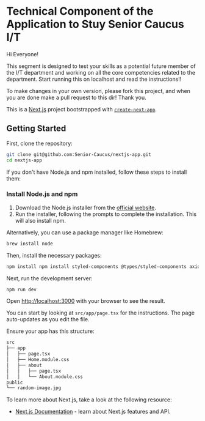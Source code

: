 # Technical Component of the Application to Stuy Senior Caucus I/T

Hi Everyone!

This segment is designed to test your skills as a potential future member of the I/T department and working on all the core competencies related to the department. Start running this on localhost and read the instructions!!

To make changes in your own version, please fork this project, and when you are done make a pull request to this dir! Thank you. 

This is a [Next.js](https://nextjs.org/) project bootstrapped with [`create-next-app`](https://github.com/vercel/next.js/tree/canary/packages/create-next-app).

## Getting Started

First, clone the repository:

```bash
git clone git@github.com:Senior-Caucus/nextjs-app.git
cd nextjs-app
```

If you don't have Node.js and npm installed, follow these steps to install them:

### Install Node.js and npm
1. Download the Node.js installer from the [official website](https://nodejs.org/).
2. Run the installer, following the prompts to complete the installation. This will also install npm.

Alternatively, you can use a package manager like Homebrew:

```bash
brew install node
```

Then, install the necessary packages:

```bash
npm install npm install styled-components @types/styled-components axios
```

Next, run the development server:

```bash
npm run dev
```

Open [http://localhost:3000](http://localhost:3000) with your browser to see the result.

You can start by looking at `src/app/page.tsx` for the instructions. The page auto-updates as you edit the file.

Ensure your app has this structure:

```bash
src
├── app
│   ├── page.tsx
│   ├── Home.module.css
│   ├── about
│   │   ├── page.tsx
│   │   └── About.module.css
public
└── random-image.jpg
```

To learn more about Next.js, take a look at the following resource:

- [Next.js Documentation](https://nextjs.org/docs) - learn about Next.js features and API.